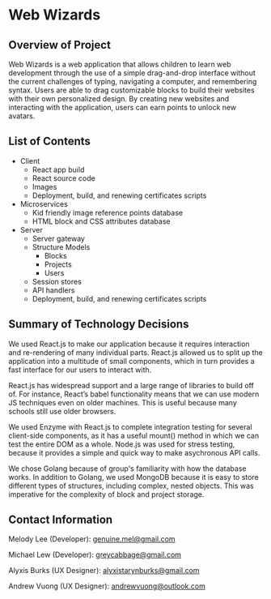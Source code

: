 # Web Wizards 

## Overview of Project

Web Wizards is a web application that allows children to learn web development through the use of a simple drag-and-drop interface without the current challenges of typing, navigating a computer, and remembering syntax. Users are able to drag customizable blocks to build their websites with their own personalized design. By creating new websites and interacting with the application, users can earn points to unlock new avatars.
&nbsp;
## List of Contents
* Client
  * React app build
  * React source code
  *  Images
  *  Deployment, build, and renewing certificates scripts
* Microservices
  *  Kid friendly image reference points database
  *  HTML block and CSS attributes database
* Server
  *  Server gateway
  *  Structure Models
     *   Blocks
     *   Projects
     *   Users
  *  Session stores
  *  API handlers
  *  Deployment, build, and renewing certificates scripts
&nbsp;
## Summary of Technology Decisions

We used React.js to make our application because it requires interaction and re-rendering of many individual parts. React.js allowed us to split up the application into a multitude of small components, which in turn provides a fast interface for our users to interact with.

React.js has widespread support and a large range of libraries to build off of. For instance, React’s babel functionality means that we can use modern JS techniques even on older machines. This is useful because many schools still use older browsers. 

We used Enzyme with React.js to complete integration testing for several client-side components, as it has a useful mount() method in which we can test the entire DOM as a whole. Node.js was used for stress testing, because it provides a simple and quick way to make asychronous API calls. 

We chose Golang because of group's familiarity with how the database works. In addition to Golang, we used MongoDB because it is easy to store different types of structures, including complex, nested objects. This was imperative for the complexity of block and project storage.

## Contact Information
Melody Lee (Developer): genuine.mel@gmail.com &nbsp;

Michael Lew (Developer): greycabbage@gmail.com &nbsp;

Alyxis Burks (UX Designer): alyxistarynburks@gmail.com &nbsp;

Andrew Vuong (UX Designer): andrewvuong@outlook.com &nbsp;


